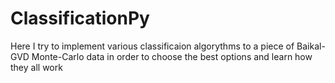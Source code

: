 # ClassificationPy

Here I try to implement various classificaion algorythms to a piece of Baikal-GVD Monte-Carlo data in order to choose the best options and learn how they all work
